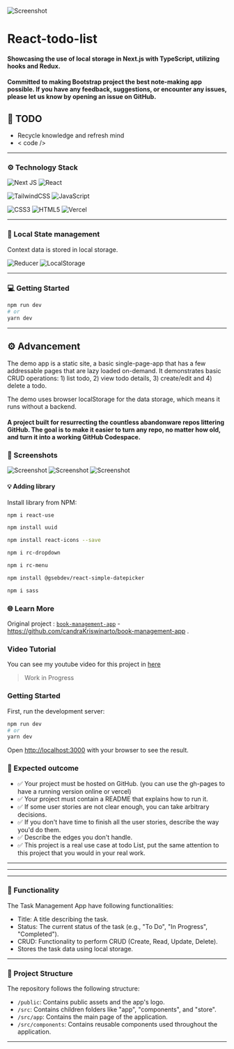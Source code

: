 
![Screenshot](public/1.bmp)

# React-todo-list

[//]: # (#### A project built for resurrecting the countless abandonware repos littering GitHub. The goal is to make it easier to turn any repo, no matter how old, and turn it into a working GitHub Codespace.)
#### Showcasing the use of local storage in Next.js with TypeScript, utilizing hooks and Redux.
#### Committed to making Bootstrap project the best note-making app possible. If you have any feedback, suggestions, or encounter any issues, please let us know by opening an issue on GitHub.
[//]: # (Thank you for choosing NextJS. We hope you enjoy this release, and we look forward to enhancing your note-taking journey in the future!)

## 📖 TODO
- Recycle knowledge and refresh mind
- < code />


-------------------------------------------------

### ⚙️ Technology Stack

![Next JS](https://img.shields.io/badge/Next-black?style=for-the-badge&logo=next.js&logoColor=white)
![React](https://img.shields.io/badge/react-%2320232a.svg?style=for-the-badge&logo=react&logoColor=%2361DAFB)


![TailwindCSS](https://img.shields.io/badge/tailwindcss-%2338B2AC.svg?style=for-the-badge&logo=tailwind-css&logoColor=white)
![JavaScript](https://img.shields.io/badge/javascript-%23323330.svg?style=for-the-badge&logo=javascript&logoColor=%23F7DF1E)

![CSS3](https://img.shields.io/badge/css3-%231572B6.svg?style=for-the-badge&logo=css3&logoColor=white)
![HTML5](https://img.shields.io/badge/html5-%23E34F26.svg?style=for-the-badge&logo=html5&logoColor=white)
![Vercel](https://img.shields.io/badge/vercel-%23000000.svg?style=for-the-badge&logo=vercel&logoColor=white)


-------------------------------------------------
### 📝 Local State management
Context data is stored in local storage.

![Reducer](https://img.shields.io/badge/Reducer-%2320232a.svg?style=for-the-badge&logo=react&logoColor=%2361DAFB)
![LocalStorage](https://img.shields.io/badge/LocalStorage-%2320232a.svg?style=for-the-badge&logo=react&logoColor=%2361DAFB)

-------------------------------------------------
### ‍💻 Getting Started
```bash
npm run dev
# or
yarn dev
```
-------------------------------------------------
## ⚙️ Advancement
The demo app is a static site, a basic single-page-app that has a few
addressable pages that are lazy loaded on-demand. It demonstrates basic CRUD
operations: 1) list todo, 2) view todo details, 3) create/edit and 4)
delete a todo.

The demo uses browser localStorage for the data storage, which means it runs
without a backend.

#### A project built for resurrecting the countless abandonware repos littering GitHub. The goal is to make it easier to turn any repo, no matter how old, and turn it into a working GitHub Codespace.

### 📸 Screenshots
![Screenshot](public/2.bmp)
![Screenshot](public/3.bmp)
![Screenshot](public/4.bmp)


#### 💡 Adding library
Install library  from NPM:

```bash
npm i react-use
```
```bash
npm install uuid
```
```bash
npm install react-icons --save
```
```bash
npm i rc-dropdown
```
```bash
npm i rc-menu
```
```bash
npm install @gsebdev/react-simple-datepicker
```
```bash
npm i sass
```

### 🌐 Learn More

Original project : [`book-management-app`](https://github.com/candraKriswinarto/book-management-app) - https://github.com/candraKriswinarto/book-management-app .

### Video Tutorial

You can see my youtube video for this project in [here](https://youtu.be/55MMOh49Oho)

> Work in Progress


### Getting Started

First, run the development server:

```bash
npm run dev
# or
yarn dev
```

Open [http://localhost:3000](http://localhost:3000) with your browser to see the result.

### 🎁 Expected outcome
- ✅ Your project must be hosted on GitHub. (you can use the gh-pages to have a running version online or vercel)
- ✅ Your project must contain a README that explains how to run it.
- ✅ If some user stories are not clear enough, you can take arbitrary decisions.
- ✅ If you don't have time to finish all the user stories, describe the way you'd do them.
- ✅ Describe the edges you don't handle.
- ✅ This project is a real use case at todo List, put the same attention to this project that you would in your real work.



-------------------------------------------------
-------------------------------------------------
-------------------------------------------------
### 🔧 Functionality

The Task Management App have following functionalities:

- Title: A title describing the task.
- Status: The current status of the task (e.g., "To Do", "In Progress", "Completed").
- CRUD: Functionality to perform CRUD (Create, Read, Update, Delete).
- Stores the task data using local storage.

-------------------------------------------------
### 📄 Project Structure

The repository follows the following structure:

- `/public`: Contains public assets and the app's logo.
- `/src`: Contains children folders like "app", "components", and "store".
- `/src/app`: Contains the main page of the application.
- `/src/components`: Contains reusable components used throughout the application.


-------------------------------------------------

